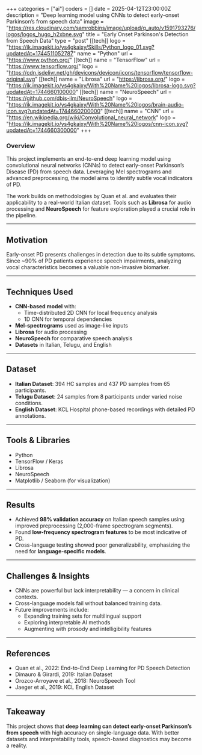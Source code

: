 +++
categories = ["ai"]
coders = []
date = 2025-04-12T23:00:00Z
description = "Deep learning model using CNNs to detect early-onset Parkinson’s from speech data"
image = "https://res.cloudinary.com/samrobbins/image/upload/q_auto/v1591793276/logos/logos_hugo_h2xbne.svg"
title = "Early Onset Parkinson's Detection from Speech Data"
type = "post"
[[tech]]
logo = "https://ik.imagekit.io/ys4gkaixy/Skills/Python_logo_01.svg?updatedAt=1744511052787"
name = "Python"
url = "https://www.python.org/"
[[tech]]
name = "TensorFlow"
url = "https://www.tensorflow.org/"
logo = "https://cdn.jsdelivr.net/gh/devicons/devicon/icons/tensorflow/tensorflow-original.svg"
[[tech]]
name = "Librosa"
url = "https://librosa.org/"
logo = "https://ik.imagekit.io/ys4gkaixy/With%20Name%20logos/librosa-logo.svg?updatedAt=1744660100000"
[[tech]]
name = "NeuroSpeech"
url = "https://github.com/dbis-ilm/NeuroSpeech"
logo = "https://ik.imagekit.io/ys4gkaixy/With%20Name%20logos/brain-audio-icon.svg?updatedAt=1744660200000"
[[tech]]
name = "CNN"
url = "https://en.wikipedia.org/wiki/Convolutional_neural_network"
logo = "https://ik.imagekit.io/ys4gkaixy/With%20Name%20logos/cnn-icon.svg?updatedAt=1744660300000"
+++

### Overview

This project implements an end-to-end deep learning model using convolutional neural networks (CNNs) to detect early-onset Parkinson’s Disease (PD) from speech data. Leveraging Mel spectrograms and advanced preprocessing, the model aims to identify subtle vocal indicators of PD.

The work builds on methodologies by Quan et al. and evaluates their applicability to a real-world Italian dataset. Tools such as **Librosa** for audio processing and **NeuroSpeech** for feature exploration played a crucial role in the pipeline.

---

## Motivation

Early-onset PD presents challenges in detection due to its subtle symptoms. Since ~90% of PD patients experience speech impairments, analyzing vocal characteristics becomes a valuable non-invasive biomarker.

---

## Techniques Used

- **CNN-based model** with:
  - Time-distributed 2D CNN for local frequency analysis
  - 1D CNN for temporal dependencies
- **Mel-spectrograms** used as image-like inputs
- **Librosa** for audio processing
- **NeuroSpeech** for comparative speech analysis
- **Datasets** in Italian, Telugu, and English

---

## Dataset

- **Italian Dataset**: 394 HC samples and 437 PD samples from 65 participants.
- **Telugu Dataset**: 24 samples from 8 participants under varied noise conditions.
- **English Dataset**: KCL Hospital phone-based recordings with detailed PD annotations.

---

## Tools & Libraries

- Python
- TensorFlow / Keras
- Librosa
- NeuroSpeech
- Matplotlib / Seaborn (for visualization)

---

## Results

- Achieved **98% validation accuracy** on Italian speech samples using improved preprocessing (2,000-frame spectrogram segments).
- Found **low-frequency spectrogram features** to be most indicative of PD.
- Cross-language testing showed poor generalizability, emphasizing the need for **language-specific models**.

---

## Challenges & Insights

- CNNs are powerful but lack interpretability — a concern in clinical contexts.
- Cross-language models fail without balanced training data.
- Future improvements include:
  - Expanding training sets for multilingual support
  - Exploring interpretable AI methods
  - Augmenting with prosody and intelligibility features

---

## References

- Quan et al., 2022: End-to-End Deep Learning for PD Speech Detection
- Dimauro & Girardi, 2019: Italian Dataset
- Orozco-Arroyave et al., 2018: NeuroSpeech Tool
- Jaeger et al., 2019: KCL English Dataset

---

## Takeaway

This project shows that **deep learning can detect early-onset Parkinson’s from speech** with high accuracy on single-language data. With better datasets and interpretability tools, speech-based diagnostics may become a reality.
